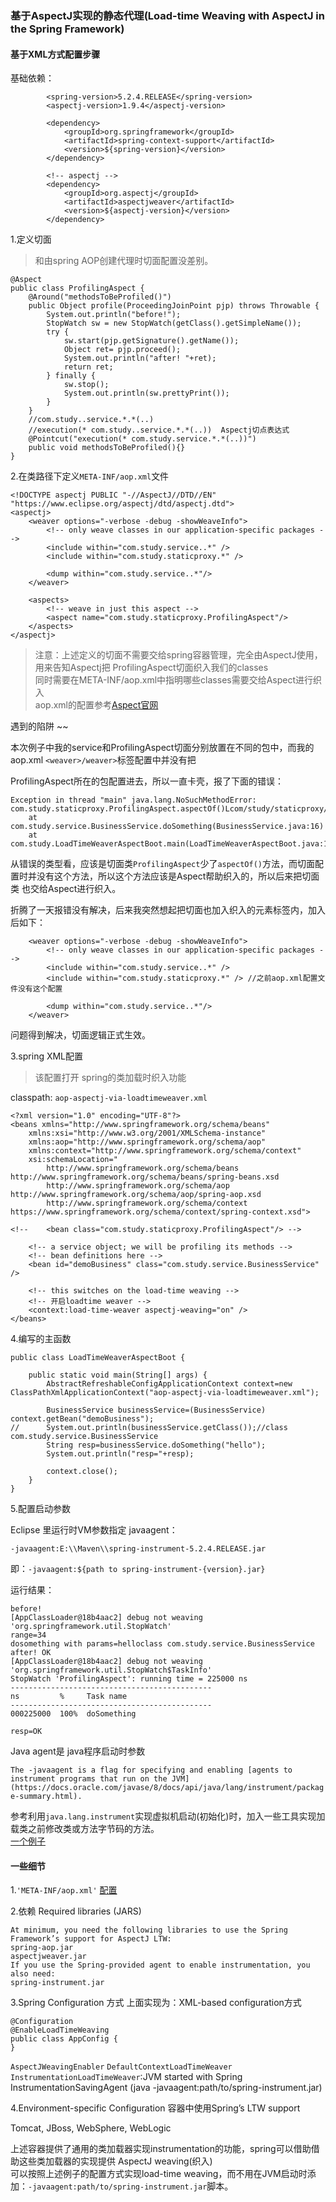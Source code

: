 ### 基于AspectJ实现的静态代理(Load-time Weaving with AspectJ in the Spring Framework)

#### 基于XML方式配置步骤

基础依赖： 

```
		<spring-version>5.2.4.RELEASE</spring-version>
		<aspectj-version>1.9.4</aspectj-version>
		
		<dependency>
			<groupId>org.springframework</groupId>
			<artifactId>spring-context-support</artifactId>
			<version>${spring-version}</version>
		</dependency>

		<!-- aspectj -->
		<dependency>
			<groupId>org.aspectj</groupId>
			<artifactId>aspectjweaver</artifactId>
			<version>${aspectj-version}</version>
		</dependency>
```


1.定义切面

>和由spring AOP创建代理时切面配置没差别。  


```
@Aspect
public class ProfilingAspect {
    @Around("methodsToBeProfiled()")
    public Object profile(ProceedingJoinPoint pjp) throws Throwable {
    	System.out.println("before!");
        StopWatch sw = new StopWatch(getClass().getSimpleName());
        try {
            sw.start(pjp.getSignature().getName());
            Object ret= pjp.proceed();
            System.out.println("after! "+ret);
            return ret;
        } finally {
            sw.stop();
            System.out.println(sw.prettyPrint());
        }
    }
    //com.study..service.*.*(..)
    //execution(* com.study..service.*.*(..))  Aspectj切点表达式
    @Pointcut("execution(* com.study.service.*.*(..))")
    public void methodsToBeProfiled(){}
}
```

2.在类路径下定义`META-INF/aop.xml`文件    

```
<!DOCTYPE aspectj PUBLIC "-//AspectJ//DTD//EN" "https://www.eclipse.org/aspectj/dtd/aspectj.dtd">
<aspectj>
    <weaver options="-verbose -debug -showWeaveInfo">
        <!-- only weave classes in our application-specific packages -->
        <include within="com.study.service..*" />
        <include within="com.study.staticproxy.*" />
        
        <dump within="com.study.service..*"/> 
    </weaver>

    <aspects>
        <!-- weave in just this aspect -->
        <aspect name="com.study.staticproxy.ProfilingAspect"/>
    </aspects>
</aspectj>

```

> 注意：上述定义的切面不需要交给spring容器管理，完全由AspectJ使用，用来告知Aspectj把 ProfilingAspect切面织入我们的classes  
> 同时需要在META-INF/aop.xml中指明哪些classes需要交给Aspect进行织入    
> aop.xml的配置参考[Aspect官网](https://www.eclipse.org/aspectj/doc/released/devguide/ltw-configuration.html)

 遇到的陷阱  ~~  

本次例子中我的service和ProfilingAspect切面分别放置在不同的包中，而我的aop.xml `<weaver>/weaver>`标签配置中并没有把

ProfilingAspect所在的包配置进去，所以一直卡壳，报了下面的错误：  

```
Exception in thread "main" java.lang.NoSuchMethodError: com.study.staticproxy.ProfilingAspect.aspectOf()Lcom/study/staticproxy/ProfilingAspect;
	at com.study.service.BusinessService.doSomething(BusinessService.java:16)
	at com.study.LoadTimeWeaverAspectBoot.main(LoadTimeWeaverAspectBoot.java:18)
```
从错误的类型看，应该是切面类`ProfilingAspect`少了`aspectOf()`方法，而切面配置时并没有这个方法，所以这个方法应该是Aspect帮助织入的，所以后来把切面类
也交给Aspect进行织入。  


折腾了一天报错没有解决，后来我突然想起把切面也加入织入的元素标签内，加入后如下：  

```
    <weaver options="-verbose -debug -showWeaveInfo">
        <!-- only weave classes in our application-specific packages -->
        <include within="com.study.service..*" />
        <include within="com.study.staticproxy.*" /> //之前aop.xml配置文件没有这个配置
        
        <dump within="com.study.service..*"/> 
    </weaver>
```
问题得到解决，切面逻辑正式生效。


3.spring XML配置  
>该配置打开 spring的类加载时织入功能

classpath: `aop-aspectj-via-loadtimeweaver.xml`  

```
<?xml version="1.0" encoding="UTF-8"?>
<beans xmlns="http://www.springframework.org/schema/beans"
	xmlns:xsi="http://www.w3.org/2001/XMLSchema-instance"
	xmlns:aop="http://www.springframework.org/schema/aop"
	xmlns:context="http://www.springframework.org/schema/context"
	xsi:schemaLocation="
        http://www.springframework.org/schema/beans http://www.springframework.org/schema/beans/spring-beans.xsd
        http://www.springframework.org/schema/aop http://www.springframework.org/schema/aop/spring-aop.xsd
        http://www.springframework.org/schema/context https://www.springframework.org/schema/context/spring-context.xsd">

<!-- 	<bean class="com.study.staticproxy.ProfilingAspect"/> -->

	<!-- a service object; we will be profiling its methods -->
	<!-- bean definitions here -->
	<bean id="demoBusiness" class="com.study.service.BusinessService" />

    <!-- this switches on the load-time weaving -->
	<!-- 开启loadtime weaver -->
    <context:load-time-weaver aspectj-weaving="on" />
</beans>
```

4.编写的主函数  

```
public class LoadTimeWeaverAspectBoot {

	public static void main(String[] args) {
		AbstractRefreshableConfigApplicationContext context=new ClassPathXmlApplicationContext("aop-aspectj-via-loadtimeweaver.xml");
		
		BusinessService businessService=(BusinessService) context.getBean("demoBusiness");
//		System.out.println(businessService.getClass());//class com.study.service.BusinessService
		String resp=businessService.doSomething("hello");
		System.out.println("resp="+resp);
		
		context.close();
	}
}
```

5.配置启动参数

Eclipse 里运行时VM参数指定 javaagent： 

`-javaagent:E:\\Maven\\spring-instrument-5.2.4.RELEASE.jar` 

即：`-javaagent:${path to spring-instrument-{version}.jar}` 


运行结果：		

```
before!
[AppClassLoader@18b4aac2] debug not weaving 'org.springframework.util.StopWatch'
range=34
dosomething with params=helloclass com.study.service.BusinessService
after! OK
[AppClassLoader@18b4aac2] debug not weaving 'org.springframework.util.StopWatch$TaskInfo'
StopWatch 'ProfilingAspect': running time = 225000 ns
---------------------------------------------
ns         %     Task name
---------------------------------------------
000225000  100%  doSomething

resp=OK

```

Java agent是 java程序启动时参数

`The -javaagent is a flag for specifying and enabling [agents to instrument programs that run on the JVM](https://docs.oracle.com/javase/8/docs/api/java/lang/instrument/package-summary.html). `  

参考利用`java.lang.instrument`实现虚拟机启动(初始化)时，加入一些工具实现加载类之前修改类或方法字节码的方法。  
[一个例子](https://github.com/PowerEdgware/instrument-demo.git)




#### 一些细节 

1.`'META-INF/aop.xml'` [配置](https://www.eclipse.org/aspectj/doc/released/devguide/ltw-configuration.html)  

2.依赖 Required libraries (JARS)  

```
At minimum, you need the following libraries to use the Spring Framework’s support for AspectJ LTW:
spring-aop.jar
aspectjweaver.jar
If you use the Spring-provided agent to enable instrumentation, you also need:
spring-instrument.jar
```

3.Spring Configuration 方式  上面实现为：XML-based configuration方式   

```
@Configuration
@EnableLoadTimeWeaving
public class AppConfig {
}

```

`AspectJWeavingEnabler` `DefaultContextLoadTimeWeaver`  
`InstrumentationLoadTimeWeaver`:JVM started with Spring InstrumentationSavingAgent (java -javaagent:path/to/spring-instrument.jar)  


4.Environment-specific Configuration 容器中使用Spring’s LTW support  

Tomcat, JBoss, WebSphere, WebLogic  

上述容器提供了通用的类加载器实现instrumentation的功能，spring可以借助借助这些类加载器的实现提供 AspectJ weaving(织入)  
可以按照上述例子的配置方式实现load-time weaving，而不用在JVM启动时添加：`-javaagent:path/to/spring-instrument.jar`脚本。  





